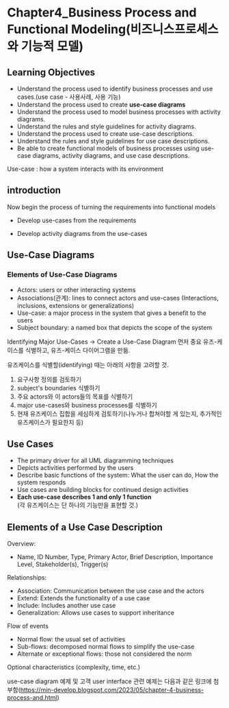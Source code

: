 # Chapter4_Business Process and Functional Modeling(비즈니스프로세스와 기능적 모델)

Learning Objectives
---
* Understand the process used to identify business processes and use cases.(use case - 사용사례, 사용 기능)
* Understand the process used to create **use-case diagrams**
* Understand the process used to model business processes with activity diagrams.
* Understand the rules and style guidelines for activity diagrams.
* Understand the process used to create use-case descriptions.
* Understand the rules and style guidelines for use case descriptions.
* Be able to create functional models of business processes using use-case diagrams, activity diagrams, and use case descriptions.
  
Use-case : how a system interacts with its environment


introduction
---
 Now begin the process of turning the requirements into functional models

* Develop use-cases from the requirements  

* Develop activity diagrams from the use-cases

Use-Case Diagrams
---

### Elements of Use-Case Diagrams

* Actors: users or other interacting systems
* Associations(관계): lines to connect actors and use-cases (Interactions, inclusions, extensions or generalizations)
* Use-case: a major process in the system that gives a benefit to the users 
* Subject boundary: a named box that depicts the scope of the system

Identifying Major Use-Cases -> Create a Use-Case Diagram
먼저 중요 유즈-케이스를 식별하고, 유즈-케이스 다이어그램을 만듦. 

유즈케이스를 식별할(identifying) 때는 아래의 사항을 고려할 것.  
1) 요구사항 정의를 검토하기
2) subject's boundaries 식별하기
3) 주요 actors와 이 actors들의 목표를 식별하기
4) major use-cases와 business processes를 식별하기
5) 현재 유즈케이스 집합을 세심하게 검토하기(나누거나 합쳐야할 게 있는지, 추가적인 유즈케이스가 필요한지 등)

Use Cases
---
* The primary driver for all UML diagramming techniques
* Depicts activities performed by the users
* Describe basic functions of the system: What the user can do, How the system responds
* Use cases are building blocks for continued design activities
* **Each use-case describes 1 and only 1 function**  
 (각 유즈케이스는 단 하나의 기능만을 표현할 것.)


Elements of a Use Case Description
---  
Overview:  
* Name, ID Number, Type, Primary Actor, Brief Description, Importance Level, Stakeholder(s), Trigger(s)
  
Relationships:
* Association: Communication between the use case and the actors
* Extend: Extends the functionality of a use case
* Include: Includes another use case
* Generalization: Allows use cases to support inheritance
  
Flow of events 
* Normal flow: the usual set of activities
* Sub-flows: decomposed normal flows to simplify the use-case
* Alternate or exceptional flows: those not considered the norm
  
Optional characteristics (complexity, time, etc.)  

use-case diagram 예제 및 고객 user interface 관련 예제는 다음과 같은 링크에 첨부함(https://min-develop.blogspot.com/2023/05/chapter-4-business-process-and.html)